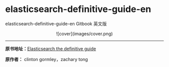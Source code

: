 # elasticsearch-definitive-guide-en
elasticsearch-definitive-guide-en Gitbook 英文版
<center>![cover](images/cover.png)</center>

----------------------------------------

**原书地址：**[Elasticsearch the definitive guide](https://github.com/elasticsearch/elasticsearch-definitive-guide)

**原作者：** clinton gormley，zachary tong
